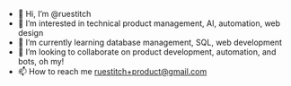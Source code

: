 - 👋 Hi, I’m @ruestitch
- 👀 I’m interested in technical product management, AI, automation, web design
- 🌱 I’m currently learning database management, SQL, web development
- 💞️ I’m looking to collaborate on product development, automation, and bots, oh my!
- 📫 How to reach me ruestitch+product@gmail.com

<!---
ruestitch/ruestitch is a ✨ special ✨ repository because its `README.md` (this file) appears on your GitHub profile.
You can click the Preview link to take a look at your changes.
--->
